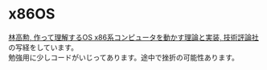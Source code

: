 # x86OS
[林高勲, 作って理解するOS x86系コンピュータを動かす理論と実装, 技術評論社](https://gihyo.jp/book/2019/978-4-297-10847-2)の写経をしています。  
勉強用に少しコードがいじってあります。途中で挫折の可能性あります。
